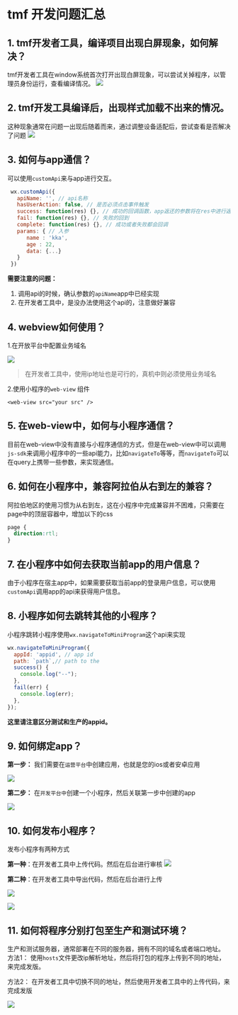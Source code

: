 
# tmf 开发问题汇总

## 1. tmf开发者工具，编译项目出现白屏现象，如何解决？
tmf开发者工具在window系统首次打开出现白屏现象，可以尝试关掉程序，以管理员身份运行，查看编译情况。
![](https://pic2.zhimg.com/80/v2-89181cf201fb71c0ee0e94e90aff2e3d_720w.png)

## 2. tmf开发工具编译后，出现样式加载不出来的情况。
这种现象通常在问题一出现后随着而来，通过调整设备适配后，尝试查看是否解决了问题
![](https://pic2.zhimg.com/80/v2-0b4a05e9ab598a164ea5c8ff02c25ea3_720w.png)

## 3. 如何与app通信？

可以使用`customApi`来与app进行交互。
```js
 wx.customApi({
   apiName: '', // api名称
   hasUserAction: false, // 是否必须点击事件触发
   success: function(res) {}, // 成功的回调函数，app返还的参数将在res中进行返回
   fail: function(res) {}, // 失败的回到
   complete: function(res) {}, // 成功或者失败都会回调
   params: { // 入参
      name : 'kka',
      age : 22,
      data: {...}
   }
 })
```
**需要注意的问题：**

1. 调用api的时候，确认参数的`apiName`app中已经实现
2. 在开发者工具中，是没办法使用这个api的，注意做好兼容

## 4. webview如何使用？
1.在开放平台中配置业务域名

![](https://pic2.zhimg.com/80/v2-3576615f3c3fb77e668df07128902afc_720w.png)

> 在开发者工具中，使用ip地址也是可行的，真机中则必须使用业务域名

2.使用小程序的`web-view` 组件
```
<web-view src="your src" />
```

## 5. 在web-view中，如何与小程序通信？

目前在web-view中没有直接与小程序通信的方式，但是在web-view中可以调用`js-sdk`来调用小程序中的一些api能力，比如`navigateTo`等等，而`navigateTo`可以在query上携带一些参数，来实现通信。

## 6. 如何在小程序中，兼容阿拉伯从右到左的兼容？


阿拉伯地区的使用习惯为从右到左，这在小程序中完成兼容并不困难，只需要在page中的顶层容器中，增加以下的css

```css
page {
  direction:rtl;
}
```


## 7. 在小程序中如何去获取当前app的用户信息？

由于小程序在宿主app中，如果需要获取当前app的登录用户信息，可以使用`customApi`调用app的api来获得用户信息。


## 8. 小程序如何去跳转其他的小程序？
小程序跳转小程序使用`wx.navigateToMiniProgram`这个api来实现

```javascript
wx.navigateToMiniProgram({
  appId: 'appid', // app id
  path: `path`,// path to the
  success() {
    console.log("--");
  },
  fail(err) {
    console.log(err);
  },
});
```
**这里请注意区分测试和生产的appid。**

## 9. 如何绑定app？

**第一步：** 我们需要在`运营平台`中创建应用，也就是您的ios或者安卓应用

![](https://pic2.zhimg.com/80/v2-9ea8bacdfee085f52d7c940eda021d6b_720w.png)

**第二步：** 在`开发平台中`创建一个小程序，然后关联第一步中创建的app

![](https://pic4.zhimg.com/80/v2-26080567bad0445f9da1f451b0e0bf47_720w.png)


## 10. 如何发布小程序？

发布小程序有两种方式

**第一种**：在开发者工具中上传代码。然后在后台进行审核
![](https://pic3.zhimg.com/80/v2-2757c8d193a6fa2ea337bc035f335e04_720w.png)

**第二种**：在开发者工具中导出代码，然后在后台进行上传

![](https://pic2.zhimg.com/80/v2-99f07289a32f2bc39203411b2e6c04fa_720w.png)


![](https://pic2.zhimg.com/80/v2-4bf402ca2f6615229843fd497218225e_720w.png)

## 11. 如何将程序分别打包至生产和测试环境？ 

生产和测试服务器，通常部署在不同的服务器，拥有不同的域名或者端口地址。
方法1： 使用`hosts`文件更改ip解析地址，然后将打包的程序上传到不同的地址，来完成发版。


方法2： 在开发者工具中切换不同的地址，然后使用开发者工具中的上传代码，来完成发版

![](https://pic3.zhimg.com/80/v2-62a4046668850104c36e51e7392156e4_720w.png)
